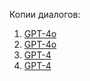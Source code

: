 Копии диалогов:
1. [GPT-4o](https://chatgpt.com/share/678a6e00-d14c-800d-ba81-9927da850c8e)
2. [GPT-4o](https://chatgpt.com/share/678a6e3e-71d8-800d-a08e-18b755a3a952)
3. [GPT-4](https://chatgpt.com/share/678a6e78-ebe0-800d-9d7e-4e0a37c53735)
4. [GPT-4](https://chatgpt.com/share/678a6e94-8878-800d-9e4f-f9b9c3ddbd31)
